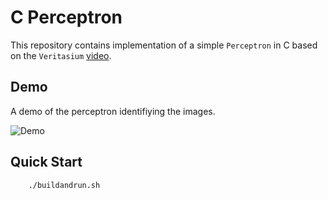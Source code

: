 # C Perceptron

This repository contains implementation of a simple `Perceptron` in C based on the `Veritasium` [video](https://youtu.be/GVsUOuSjvcg).

## Demo

A demo of the perceptron identifiying the images.

![Demo](assets/demo.gif)

## Quick Start

```console
    ./buildandrun.sh
```
